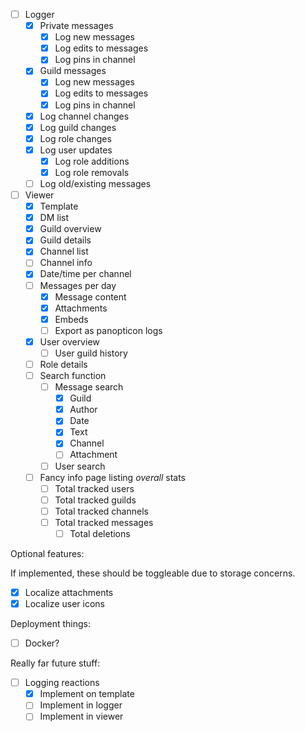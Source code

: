 - [ ] Logger
  - [x] Private messages
    - [x] Log new messages
    - [x] Log edits to messages
    - [x] Log pins in channel
  - [x] Guild messages
    - [x] Log new messages
    - [x] Log edits to messages
    - [x] Log pins in channel
   - [x] Log channel changes
   - [x] Log guild changes
   - [x] Log role changes
   - [x] Log user updates
     - [x] Log role additions
     - [x] Log role removals
  - [ ] Log old/existing messages
- [ ] Viewer
  - [x] Template
  - [x] DM list
  - [x] Guild overview
  - [x] Guild details
  - [x] Channel list
  - [ ] Channel info
  - [x] Date/time per channel
  - [ ] Messages per day
    - [x] Message content
    - [x] Attachments
    - [x] Embeds
    - [ ] Export as panopticon logs
  - [x] User overview
    - [ ] User guild history
  - [ ] Role details
  - [ ] Search function
    - [ ] Message search
      - [x] Guild
      - [x] Author
      - [x] Date
      - [x] Text
      - [x] Channel
      - [ ] Attachment
    - [ ] User search
  - [ ] Fancy info page listing _overall_ stats
    - [ ] Total tracked users
    - [ ] Total tracked guilds
    - [ ] Total tracked channels
    - [ ] Total tracked messages
      - [ ] Total deletions

Optional features:

If implemented, these should be toggleable due to storage concerns.
- [x] Localize attachments
- [x] Localize user icons

Deployment things:

- [ ] Docker?

Really far future stuff:

- [ ] Logging reactions
  - [x] Implement on template
  - [ ] Implement in logger
  - [ ] Implement in viewer